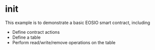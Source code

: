 # init

This example is to demonstrate a basic EOSIO smart contract, including

- Define contract actions
- Define a table
- Perform read/write/remove operations on the table
